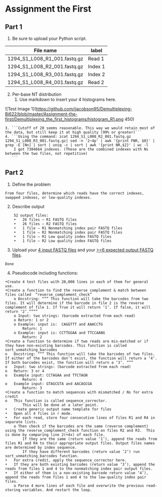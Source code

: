 # Assignment the First

## Part 1
1. Be sure to upload your Python script.

| File name | label |
|---|---|
| 1294_S1_L008_R1_001.fastq.gz |Read 1 |
| 1294_S1_L008_R2_001.fastq.gz |Index 1 |
| 1294_S1_L008_R3_001.fastq.gz |Index 2 |
| 1294_S1_L008_R4_001.fastq.gz |Read 2 |

2. Per-base NT distribution
    1. Use markdown to insert your 4 histograms here.

![Test Image 1](https://github.com/jjacobson95/Demultiplexing-Bi622/blob/master/Assignment-the-first/Demultiplexing_the_first_histograms/histogram_R1.png 450)


    3. ```Cutoff of 20 seems reasonable. This way we would retain most of the data, but still keep it at high quality (99% or greater)```
    4. ```Using the command: zcat 1294_S1_L008_R2_001.fastq.gz 1294_S1_L008_R3_001.fastq.gz| sed -n '2~4p' | awk '{print FNR, $0}' | grep -E [Nn] | sort | uniq -c | sort | awk '{print NR,$2}' | wc -l
		I got 7304664 indexes. (These are the combined indexes with Ns between the two files, not repetitive)
       ```
    
## Part 2
1. Define the problem
```
From four files, determine which reads have the correct indexes, swapped indexes, or low-quality indexes. 
```
2. Describe output
```
	52 output files:
	•	26 files – R1 FASTQ files
	•	26 files – R2 FASTQ files
	•	1 file – R1 Nonmatching index pair FASTQ files
	•	1 file – R2 Nonmatching index pair FASTQ files
	•	1 file – R1 Low quality index FASTQ files
	•	1 file – R2 Low quality index FASTQ files
```

3. Upload your [4 input FASTQ files](../TEST-input_FASTQ) and your [>=6 expected output FASTQ files](../TEST-output_FASTQ).
``` 
Done
```
4. Pseudocode including functions:
```
•Create 4 test files with 20,000 lines in each of them for general use.
•Create a function to find the reverse complement & match between files called  “reverse_complement_check”
	o Docstring: “”” This function will take the barcodes from two files. It will determine if the barcode in file 2 is the reverse complement of file 1. If True it will return ‘1’. If false, it will return ‘2’.””””
	o Input: two strings: (barcode extracted from each read)
	o Return: 1 or 2
	o Example: input is:  CAGGTTT and AAACCTG
		Return: 1
	o Example: input is: CCTTGGAA and TTCCAANG
		Return: 2
•Create a function to determine if two reads are mis-matched or if they have non-existing barcodes. This function is called sort_unmatching_barcodes
o	Docstring: “”” This function will take the barcodes of two files. If either of the barcodes don’t exist, the function will return a ‘4’. If both barcodes exist, the function will return a ‘3’. “””
o	Input: two strings: (barcode extracted from each read)
o	Return: 3 or 4
o	Example input: CCTAGAA and TTCTAGN
		Return: 4
o	Example input: GTAGCGTA and AACAGCGA
		Return: 3
•Create a function to match sequences with mismatched / Ns for extra credit
o	This function is called sequence_corrector. 
		This will be done at a later point.
•	Create generic output name template for files
•	Open all 4 files in r mode.
•	For each read, store four consecutive lines of files R1 and R4 in separate lists.
	o Then check if the barcodes are the same (reverse complement) using the reverse_complement_check function on files R2 and R3.  This is done by comparing line 2(+4x) of each file.
		If they are the same (return value ‘1’), append the reads from files R1 and R4 to their appropriate output files. Output files names are determined by index sequence.
		If they have different barcodes (return value ‘2’) run sort_unmatching_barcodes function.
•	For extra credit, apply the sequence_corrector here.
•	If they are both existing barcodes (return value ‘3’), append the reads from files 1 and 4 to the nonmatching index pair output files. 
•	If either of them is a non-existing barcode return value ‘4’), append the reads from files 1 and 4 to the low-quality index pair files.
	o Parse 4 more lines of each file and overwrite the previous read-storing variables. And restart the loop.
```
